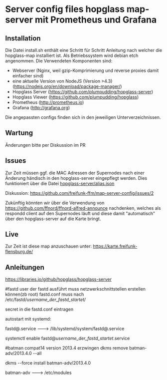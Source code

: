 # Server config files hopglass map-server mit Prometheus und Grafana

## Installation

Die Datei install.sh enthält eine Schritt für Schritt Anleitung nach welcher die hopglass-map installiert ist. Als Betriebssystem wird debian etch angenommen. Die Verwendeten Komponenten sind:

- Webserver (Nginx, weil gzip-Komprimierung und reverse proxies damit einfacher sind)
- eine aktuelle Version von NodeJS (Version >4.3) (https://nodejs.org/en/download/package-manager/)
- Hopglass Server (https://github.com/plumpudding/hopglass-server)
- Hopglass Viewer (https://github.com/plumpudding/hopglass)
- Prometheus (http://prometheus.io)
- Grafana (http://grafana.org)

Die angepassten configs finden sich in den jeweiligen Unterverzeichnissen.

## Wartung

Änderungen bitte per Diskussion im PR

## Issues

Zur Zeit müssen ggf. die MAC Adressen der Supernodes nach einer Änderung händisch in den hopglass-server eingepflegt werden. Dies funktioniert über die Datei [hopglass-server/alias.json](hopglass-server/alias.json)

Diskussion: https://github.com/freifunk-ffm/map-server-config/issues/2

Zukünftig könnten wir über die Verwendung von https://github.com/ffnord/ffnord-alfred-announce nachdenken, welches als respondd client auf den Supernodes läuft und diese damit "automatisch" über den hopglass-server auf die Karte bringt.


## Live

Zur Zeit ist diese map anzuschauen unter: https://karte.freifunk-flensburg.de/

## Anleitungen
https://libraries.io/github/hopglass/hopglass-server


#fastd
user der fastd ausführt muss netzwerkschnittstellen erstellen können(zb root)
fastd.conf muss nach /etc/fastd/_username_der_fastd_startet_/

secret in die fastd.conf eintragen

autostart mit systemd:

fastd@.service ---> /lib/systemd/system/fastd@.service

systemctl enable fastd@_username_der_fastd_startet_.service

#batman compat14 version 2013.4 erzwingen
dkms remove batman-adv/2013.4.0 --all

dkms --force install batman-adv/2013.4.0

batman-adv ---> /etc/modules

